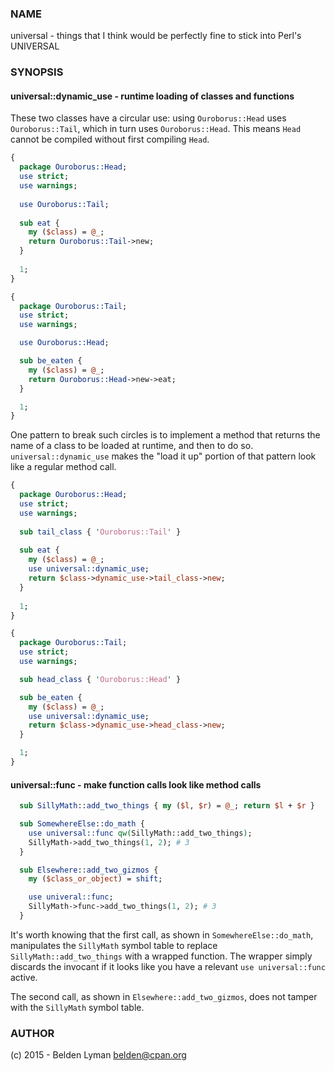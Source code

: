 ### NAME

universal - things that I think would be perfectly fine to stick into Perl's UNIVERSAL

### SYNOPSIS

#### universal::dynamic_use - runtime loading of classes and functions

These two classes have a circular use: using `Ouroborus::Head` uses `Ouroborus::Tail`, which in
turn uses `Ouroborus::Head`. This means `Head` cannot be compiled without first compiling `Head`.

```perl
{
  package Ouroborus::Head;
  use strict;
  use warnings;
  
  use Ouroborus::Tail;
  
  sub eat {
    my ($class) = @_;
    return Ouroborus::Tail->new;
  }
  
  1;
}

{
  package Ouroborus::Tail;
  use strict;
  use warnings;

  use Ouroborus::Head;

  sub be_eaten {
    my ($class) = @_;
    return Ouroborus::Head->new->eat;
  }

  1;
}
```

One pattern to break such circles is to implement a method that returns the name of a class to
be loaded at runtime, and then to do so. `universal::dynamic_use` makes the "load it up" portion
of that pattern look like a regular method call.

```perl
{
  package Ouroborus::Head;
  use strict;
  use warnings;
  
  sub tail_class { 'Ouroborus::Tail' }
  
  sub eat {
    my ($class) = @_;
    use universal::dynamic_use;
    return $class->dynamic_use->tail_class->new;
  }
  
  1;
}

{
  package Ouroborus::Tail;
  use strict;
  use warnings;

  sub head_class { 'Ouroborus::Head' }

  sub be_eaten {
    my ($class) = @_;
    use universal::dynamic_use;
    return $class->dynamic_use->head_class->new;
  }

  1;
}
```

#### universal::func - make function calls look like method calls

```perl
  sub SillyMath::add_two_things { my ($l, $r) = @_; return $l + $r }

  sub SomewhereElse::do_math {
    use universal::func qw(SillyMath::add_two_things);
    SillyMath->add_two_things(1, 2); # 3
  }

  sub Elsewhere::add_two_gizmos {
    my ($class_or_object) = shift;

    use univeral::func;
    SillyMath->func->add_two_things(1, 2); # 3
  }
```

It's worth knowing that the first call, as shown in `SomewhereElse::do_math`, manipulates the
`SillyMath` symbol table to replace `SillyMath::add_two_things` with a wrapped function. The wrapper
simply discards the invocant if it looks like you have a relevant `use universal::func` active.

The second call, as shown in `Elsewhere::add_two_gizmos`, does not tamper with the `SillyMath` symbol
table.

### AUTHOR

(c) 2015 - Belden Lyman <belden@cpan.org>

